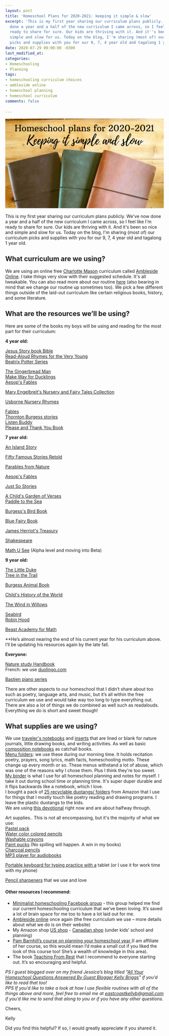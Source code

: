 ```yaml
---
layout: post
title: 'Homeschool Plans for 2020-2021: keeping it simple & slow'
excerpt: 'This is my first year sharing our curriculum plans publicly. We''ve now
  done a year and a half of the new curriculum I came across, so I feel like I''m
  ready to share for sure. Our kids are thriving with it. And it''s been so nice and
  simple and slow for us. Today on the blog, I''m sharing (most of) our curriculum
  picks and supplies with you for our 9, 7, 4 year old and tagalong 1 year old. '
date: 2020-07-29 00:00:00 -0300
last_modified_at: 
categories:
- Homeschooling
- Planning
tags:
- homeschooling curriculum choices
- ambleside online
- homeschool planning
- homeschool curriculum
comments: false

---
```

![A picture of three notebooks on top of each other.](/assets/img/20200729_151554_0000_compress48.jpg "bulletjournals")

This is my first year sharing our curriculum plans publicly. We've now done a year and a half of the new curriculum I came across, so I feel like I'm ready to share for sure. Our kids are thriving with it. And it's been so nice and simple and slow for us. Today on the blog, I'm sharing (most of) our curriculum picks and supplies with you for our 9, 7, 4 year old and tagalong 1 year old. 

## What curriculum are we using? 

We are using an online free [Charlotte Mason](https://en.wikipedia.org/wiki/Charlotte_Mason) curriculum called [Ambleside Online](https://www.amblesideonline.org/). I take things very slow with their suggested schedule. It's all tweakable. You can also read more about our routine [here](https://www.eastcoastkelly.com/routines/2020/07/22/our-slow-and-simple-homeschooling-routine.html) (also bearing in mind that we change our routine up sometimes too). We pick a few different things outside of the laid-out curriculum like certain religious books, history, and some literature. 

## What are the resources we’ll be using? 

Here are some of the books my boys will be using and reading for the most part for their curriculum:  
   
**4 year old:**

[Jesus Story book Bible](https://amzn.to/30Wzzk9)  
[Read-Aloud Rhymes for the Very Young](https://amzn.to/32YtZAC)  
[Beatrix Potter Series](https://amzn.to/2Dc7m0D)

[The Gingerbread Man](https://amzn.to/2PgWZeZ)  
[Make Way for Ducklings](https://amzn.to/3081w9K)  
[Aesop's Fables](https://amzn.to/39AOzYT)

[Mary Engelbreit's Nursery and Fairy Tales Collection](https://amzn.to/332s4Li)

[Usborne Nursery Rhymes](https://amzn.to/3f3DH6Z)

[Fables](https://amzn.to/2BCMoYm)  
[Thornton Burgess stories](https://amzn.to/30Y5NeW)  
[Listen Buddy](https://amzn.to/39CwPMW)  
[Please and Thank You Book](https://amzn.to/2X3FEuf)

**7 year old:**

[An Island Story](https://amzn.to/2P3LjMf)

[Fifty Famous Stories Retold](https://amzn.to/3f7ZQkE)

[Parables from Nature](https://amzn.to/3gfjcG8)

[Aesop's Fables](https://amzn.to/2BIPJW0)

[Just So Stories](https://amzn.to/39F2iya)

[A Child's Garden of Verses](https://amzn.to/39zxWwZ)   
[Paddle to the Sea](https://amzn.to/3338e2x)

[Burgess's Bird Book](https://amzn.to/39BlWuF)

[Blue Fairy Book](https://amzn.to/39F2CNo)

[James Herriot's Treasury](https://amzn.to/3jRX5aH)

[Shakespeare](https://amzn.to/334K47K)

[Math U See](http://www.mathusee.com) (Alpha level and moving into Beta)

**9 year old:**

[The Little Duke](https://amzn.to/2BJMrlk)   
[Tree in the Trail](https://amzn.to/311ksG6)

[Burgess Animal Book](https://amzn.to/2X5EVII)

[Child's History of the World](https://amzn.to/3gebM5N)

[The Wind in Willows](https://amzn.to/3fej9c2)

[Seabird](https://amzn.to/3fcANwM)   
[Robin Hood](https://amzn.to/3gbUUfV)

[Beast Academy for Math](https://amzn.to/2BElBLd)

\**He’s almost nearing the end of his current year for his curriculum above. I’ll be updating his resources again by the late fall.

**Everyone:**

[Nature study Handbook](https://amzn.to/3jKXeN8)   
French: we use [duolingo.com](http://www.duolingo.com/)

[Bastien piano series](https://amzn.to/3138N9Q)

There are other aspects to our homeschool that I didn’t share about too such as poetry, language arts, and music, but it’s all within the free curriculum we use and would take way too long to type everything out. There are also a lot of things we do combined as well such as readalouds. Everything we do is short and sweet though!

## What supplies are we using? 

We use [traveler's notebooks](https://amzn.to/30akk8n) and [inserts](https://amzn.to/30RHYW0) that are lined or blank for nature journals, little drawing books, and writing activities. As well as basic [composition notebooks](https://amzn.to/3geAKCe) as catchall books.  
[Menu folders](https://amzn.to/2CPXDNV): we use these during our morning time. It holds recitation poetry, prayers, song lyrics, math facts, homeschooling motto. These change up every month or so. These menus withstand a lot of abuse, which was one of the reasons why I chose them. Plus I think they're too sweet.  
 [My binder](https://amzn.to/3gbub2Z) is what I use for all homeschool planning and notes for myself. I take it out during school time or planning time. It's super duper durable and it flips backwards like a notebook, which I love.   
I bought a pack of [25 recyclable duotangs/ folders](https://amzn.to/338i3fQ) from Amazon that I use for things that I mostly touch like poetry reading and drawing programs. I leave the plastic duotangs to the kids.  
We are using [this devotional](https://amzn.to/3hFF6T8) right now and are about halfway through.

Art supplies.. This is not all encompassing, but it's the majority of what we use:  
[Pastel pack](https://amzn.to/339yyrM)  
[Water color colored pencils](https://amzn.to/338isim)  
[Washable crayons](https://amzn.to/39AwQRy)  
[Paint pucks](https://amzn.to/3jT6T4s) (No spilling will happen. A win in my books)   
[Charcoal pencils](https://amzn.to/3fa1jam)  
[MP3 player for audiobooks](https://amzn.to/3350jBJ)

[Portable keyboard for typing practice with a](https://amzn.to/335rD2X) tablet (or I use it for work time with my phone)

[Pencil sharpeners](https://amzn.to/2X2Nvbp) that we use and love

#### Other resources I recommend:

* [Minimalist homeschooling Facebook group](https://www.facebook.com/groups/minimalisthomeschool) - this group helped me find our current homeschooling curriculum that we’ve been loving. It’s saved a lot of brain space for me too to have a lot laid out for me.
* [Ambleside online](https://www.amblesideonline.org/) once again (the free curriculum we use – more details about what we do is on their website)
* My Amazon shop [US shop](http://www.amazon.com/shop/eastcoastkelly) - [Canadian shop](http://www.amazon.com/shop/eastcoastkelly) (under kids’ school and planning)
* [Pam Barnhill’s course on planning your homeschool year ](https://pambarnhill.com/plan-your-year-2020/ref/258/)(I am affiliate of her course, so this would mean I’d make a small cut if you liked the look of this course too! She’s a wealth of knowledge in this area).
* The book [Teaching From Rest](https://amzn.to/2WINMjG) that I recommend to everyone starting out. It’s so encouraging and helpful.

_PS I guest blogged over on my friend Jessica’s blog titled “_[_All Your Homeschool Questions Answered By Guest Blogger Kelly Briggs_](https://mamabearwooten.com/all-your-homeschool-questions-answered-by-guest-blogger-kelly-briggs/)_” if you’d like to read that too!  
PPS If you’d like to take a look at how I use flexible routines with all of the things above and more, feel free to email me at_ [_eastcoastkellyb@gmail.com_](mailto:eastcoastkellyb@gmail.com) _if you’d like me to send that along to you or if you have any other questions._

Cheers,

Kelly

Did you find this helpful? If so, I would greatly appreciate if you shared it.